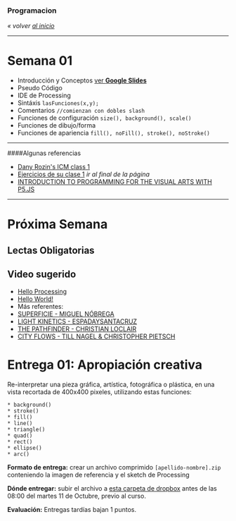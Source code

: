 ### Programacion
*« volver [al inicio](https://github.com/sergiomajluf/programacion)*

---

# Semana 01


* Introducción y Conceptos [ver **Google Slides**](https://docs.google.com/presentation/d/1uFzA7Uepdj7WNc9DaTgL1FoXEYQxNkMi7dUnVr63pWY/edit?usp=sharing)
* Pseudo Código
* IDE de Processing
* Sintáxis `lasFunciones(x,y);`
* Comentarios `//comienzan con dobles slash`
* Funciones de configuración `size(), background(), scale()`
* Funciones de dibujo/forma
* Funciones de apariencia `fill(), noFill(), stroke(), noStroke()`


___

####Algunas referencias

* [Dany Rozin's ICM class 1](https://docs.google.com/presentation/d/1625s7b1eRyQE44NMxdRlbX5_t0OCbELBaUqFdElq9js/edit#slide=id.g238e7a82_2_210)
* [Ejercicios de su clase 1](http://itp.nyu.edu/varwiki/ClassWork/Homework-Rozin-ICM-2-F12) *ir al final de la página*
* [INTRODUCTION TO PROGRAMMING FOR THE VISUAL ARTS WITH P5.JS](https://www.kadenze.com/courses/introduction-to-programming-for-the-visual-arts-with-p5-js-iii)


---



# Próxima Semana
## Lectas Obligatorias



## Video sugerido
* [Hello Processing](http://hello.processing.org)
* [Hello World!](https://vimeo.com/60731302)
* Más referentes:
 * [SUPERFICIE - MIGUEL NÓBREGA](https://vimeo.com/143076578) 
 * [LIGHT KINETICS - ESPADAYSANTACRUZ](https://vimeo.com/149774067)
 * [THE PATHFINDER - CHRISTIAN LOCLAIR](https://vimeo.com/111361109)
 * [CITY FLOWS - TILL NAGEL & CHRISTOPHER PIETSCH](https://vimeo.com/173787508)

# Entrega 01: Apropiación creativa

Re-interpretar una pieza gráfica, artística, fotográfica o plástica, en una vista recortada de  400x400 pixeles, utilizando estas funciones:

	* background()
	* stroke()
	* fill()
	* line()
	* triangle()
	* quad()
	* rect()
	* ellipse()
	* arc()

**Formato de entrega:**
crear un archivo comprimido `[apellido-nombre].zip` conteniendo la imagen de referencia y el sketch de Processing

**Dónde entregar:**
subir el archivo a [esta carpeta de dropbox](https://www.dropbox.com/request/Fp9QpiRDk2g7dGzTsJQc) antes de las 08:00 del martes 11 de Octubre, previo al curso.

**Evaluación:**
Entregas tardías bajan 1 puntos.